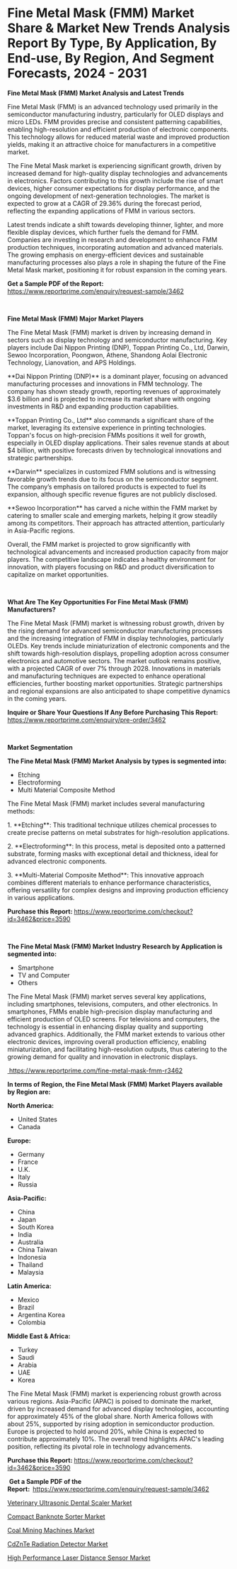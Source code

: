 <p><h1>Fine Metal Mask (FMM) Market Share & Market New Trends Analysis Report By Type, By Application, By End-use, By Region, And Segment Forecasts, 2024 - 2031</h1></p><p><strong>Fine Metal Mask (FMM) Market Analysis and Latest Trends</strong></p>
<p><p>Fine Metal Mask (FMM) is an advanced technology used primarily in the semiconductor manufacturing industry, particularly for OLED displays and micro LEDs. FMM provides precise and consistent patterning capabilities, enabling high-resolution and efficient production of electronic components. This technology allows for reduced material waste and improved production yields, making it an attractive choice for manufacturers in a competitive market.</p><p>The Fine Metal Mask market is experiencing significant growth, driven by increased demand for high-quality display technologies and advancements in electronics. Factors contributing to this growth include the rise of smart devices, higher consumer expectations for display performance, and the ongoing development of next-generation technologies. The market is expected to grow at a CAGR of 29.36% during the forecast period, reflecting the expanding applications of FMM in various sectors.</p><p>Latest trends indicate a shift towards developing thinner, lighter, and more flexible display devices, which further fuels the demand for FMM. Companies are investing in research and development to enhance FMM production techniques, incorporating automation and advanced materials. The growing emphasis on energy-efficient devices and sustainable manufacturing processes also plays a role in shaping the future of the Fine Metal Mask market, positioning it for robust expansion in the coming years.</p></p>
<p><strong>Get a Sample PDF of the Report:&nbsp;</strong> <a href="https://www.reportprime.com/enquiry/request-sample/3462?utm_campaign=1087&utm_medium=2&utm_source=Github&utm_content=ia&utm_term=28102024&utm_id=fine-metal-mask-fmm">https://www.reportprime.com/enquiry/request-sample/3462</a></p>
<p>&nbsp;</p>
<p><strong>Fine Metal Mask (FMM) Major Market Players</strong></p>
<p><p>The Fine Metal Mask (FMM) market is driven by increasing demand in sectors such as display technology and semiconductor manufacturing. Key players include Dai Nippon Printing (DNP), Toppan Printing Co., Ltd, Darwin, Sewoo Incorporation, Poongwon, Athene, Shandong Aolai Electronic Technology, Lianovation, and APS Holdings. </p><p>**Dai Nippon Printing (DNP)** is a dominant player, focusing on advanced manufacturing processes and innovations in FMM technology. The company has shown steady growth, reporting revenues of approximately $3.6 billion and is projected to increase its market share with ongoing investments in R&D and expanding production capabilities.</p><p>**Toppan Printing Co., Ltd** also commands a significant share of the market, leveraging its extensive experience in printing technologies. Toppan's focus on high-precision FMMs positions it well for growth, especially in OLED display applications. Their sales revenue stands at about $4 billion, with positive forecasts driven by technological innovations and strategic partnerships.</p><p>**Darwin** specializes in customized FMM solutions and is witnessing favorable growth trends due to its focus on the semiconductor segment. The company’s emphasis on tailored products is expected to fuel its expansion, although specific revenue figures are not publicly disclosed.</p><p>**Sewoo Incorporation** has carved a niche within the FMM market by catering to smaller scale and emerging markets, helping it grow steadily among its competitors. Their approach has attracted attention, particularly in Asia-Pacific regions.</p><p>Overall, the FMM market is projected to grow significantly with technological advancements and increased production capacity from major players. The competitive landscape indicates a healthy environment for innovation, with players focusing on R&D and product diversification to capitalize on market opportunities.</p></p>
<p>&nbsp;</p>
<p><strong>What Are The Key Opportunities For Fine Metal Mask (FMM) Manufacturers?</strong></p>
<p><p>The Fine Metal Mask (FMM) market is witnessing robust growth, driven by the rising demand for advanced semiconductor manufacturing processes and the increasing integration of FMM in display technologies, particularly OLEDs. Key trends include miniaturization of electronic components and the shift towards high-resolution displays, propelling adoption across consumer electronics and automotive sectors. The market outlook remains positive, with a projected CAGR of over 7% through 2028. Innovations in materials and manufacturing techniques are expected to enhance operational efficiencies, further boosting market opportunities. Strategic partnerships and regional expansions are also anticipated to shape competitive dynamics in the coming years.</p></p>
<p><strong>Inquire or Share Your Questions If Any Before Purchasing This Report:</strong> <a href="https://www.reportprime.com/enquiry/pre-order/3462?utm_campaign=1087&utm_medium=2&utm_source=Github&utm_content=ia&utm_term=28102024&utm_id=fine-metal-mask-fmm">https://www.reportprime.com/enquiry/pre-order/3462</a></p>
<p>&nbsp;</p>
<p><strong>Market Segmentation</strong></p>
<p><strong>The Fine Metal Mask (FMM) Market Analysis by types is segmented into:</strong></p>
<p><ul><li>Etching</li><li>Electroforming</li><li>Multi Material Composite Method</li></ul></p>
<p><p>The Fine Metal Mask (FMM) market includes several manufacturing methods: </p><p>1. **Etching**: This traditional technique utilizes chemical processes to create precise patterns on metal substrates for high-resolution applications.</p><p>2. **Electroforming**: In this process, metal is deposited onto a patterned substrate, forming masks with exceptional detail and thickness, ideal for advanced electronic components.</p><p>3. **Multi-Material Composite Method**: This innovative approach combines different materials to enhance performance characteristics, offering versatility for complex designs and improving production efficiency in various applications.</p></p>
<p><strong>Purchase this Report:&nbsp;</strong><a href="https://www.reportprime.com/checkout?id=3462&price=3590&utm_campaign=1087&utm_medium=2&utm_source=Github&utm_content=ia&utm_term=28102024&utm_id=fine-metal-mask-fmm">https://www.reportprime.com/checkout?id=3462&price=3590</a></p>
<p>&nbsp;</p>
<p><strong>The Fine Metal Mask (FMM) Market Industry Research by Application is segmented into:</strong></p>
<p><ul><li>Smartphone</li><li>TV and Computer</li><li>Others</li></ul></p>
<p><p>The Fine Metal Mask (FMM) market serves several key applications, including smartphones, televisions, computers, and other electronics. In smartphones, FMMs enable high-precision display manufacturing and efficient production of OLED screens. For televisions and computers, the technology is essential in enhancing display quality and supporting advanced graphics. Additionally, the FMM market extends to various other electronic devices, improving overall production efficiency, enabling miniaturization, and facilitating high-resolution outputs, thus catering to the growing demand for quality and innovation in electronic displays.</p></p>
<p><a href="https://www.reportprime.com/fine-metal-mask-fmm-r3462?utm_campaign=1087&utm_medium=2&utm_source=Github&utm_content=ia&utm_term=28102024&utm_id=fine-metal-mask-fmm">&nbsp;https://www.reportprime.com/fine-metal-mask-fmm-r3462</a></p>
<p><strong>In terms of Region, the Fine Metal Mask (FMM) Market Players available by Region are:</strong></p>
<p>
    <p> <strong> North America: </strong>
        <ul>
            <li>United States</li>
            <li>Canada</li>
        </ul>
        </p> 
    <p> <strong> Europe: </strong>
        <ul>
            <li>Germany</li>
            <li>France</li>
            <li>U.K.</li>
            <li>Italy</li>
            <li>Russia</li>
        </ul>
        </p> 
    <p> <strong> Asia-Pacific: </strong>
        <ul>
            <li>China</li>
            <li>Japan</li>
            <li>South Korea</li>
            <li>India</li>
            <li>Australia</li>
            <li>China Taiwan</li>
            <li>Indonesia</li>
            <li>Thailand</li>
            <li>Malaysia</li>
        </ul>
        </p> 
    <p> <strong> Latin America: </strong>
        <ul>
            <li>Mexico</li>
            <li>Brazil</li>
            <li>Argentina Korea</li>
            <li>Colombia</li>
        </ul>
        </p> 
    <p> <strong> Middle East & Africa: </strong>
        <ul>
            <li>Turkey</li>
            <li>Saudi</li>
            <li>Arabia</li>
            <li>UAE</li>
            <li>Korea</li>
        </ul>
    </p>
    </p>
<p><p>The Fine Metal Mask (FMM) market is experiencing robust growth across various regions. Asia-Pacific (APAC) is poised to dominate the market, driven by increased demand for advanced display technologies, accounting for approximately 45% of the global share. North America follows with about 25%, supported by rising adoption in semiconductor production. Europe is projected to hold around 20%, while China is expected to contribute approximately 10%. The overall trend highlights APAC's leading position, reflecting its pivotal role in technology advancements.</p></p>
<p><strong>Purchase this Report: </strong><a href="https://www.reportprime.com/checkout?id=3462&price=3590&utm_campaign=1087&utm_medium=2&utm_source=Github&utm_content=ia&utm_term=28102024&utm_id=fine-metal-mask-fmm">https://www.reportprime.com/checkout?id=3462&price=3590</a></p>
<p>&nbsp;<strong>Get a Sample PDF of the Report:&nbsp;&nbsp;</strong><a href="https://www.reportprime.com/enquiry/request-sample/3462?utm_campaign=1087&utm_medium=2&utm_source=Github&utm_content=ia&utm_term=28102024&utm_id=fine-metal-mask-fmm">https://www.reportprime.com/enquiry/request-sample/3462</a></p>
<p><strong></strong></p>
<p><p><a href="https://www.linkedin.com/pulse/veterinary-ultrasonic-dental-scaler-market-forecasts-trends-jaehf?utm_campaign=1087&utm_medium=2&utm_source=Github&utm_content=ia&utm_term=28102024&utm_id=fine-metal-mask-fmm">Veterinary Ultrasonic Dental Scaler Market</a></p><p><a href="https://issuu.com/reportprime-2/docs/compact-banknote-sorter-market-size_f1801293dd4112?utm_campaign=1087&utm_medium=2&utm_source=Github&utm_content=ia&utm_term=28102024&utm_id=fine-metal-mask-fmm">Compact Banknote Sorter Market</a></p><p><a href="https://www.linkedin.com/pulse/global-perspectives-coal-mining-machines-market-trends-challenges-csc9c?utm_campaign=1087&utm_medium=2&utm_source=Github&utm_content=ia&utm_term=28102024&utm_id=fine-metal-mask-fmm">Coal Mining Machines Market</a></p><p><a href="https://github.com/vitacbq/Market-Research-Report-List-1/blob/main/cdznte-radiation-detector-market.md?utm_campaign=1087&utm_medium=2&utm_source=Github&utm_content=ia&utm_term=28102024&utm_id=fine-metal-mask-fmm">CdZnTe Radiation Detector Market</a></p><p><a href="https://github.com/benjigwozdzus/Market-Research-Report-List-1/blob/main/high-performance-laser-distance-sensor-market.md?utm_campaign=1087&utm_medium=2&utm_source=Github&utm_content=ia&utm_term=28102024&utm_id=fine-metal-mask-fmm">High Performance Laser Distance Sensor Market</a></p></p>